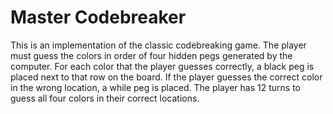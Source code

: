 # Master Codebreaker

This is an implementation of the classic codebreaking game. The player must guess the colors in order of four hidden pegs generated by the computer. For each color that the player guesses correctly, a black peg is placed next to that row on the board. If the player guesses the correct color in the wrong location, a while peg is placed. The player has 12 turns to guess all four colors in their correct locations. 